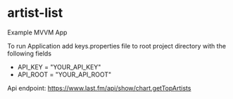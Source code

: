 # artist-list

Example MVVM App

To run Application add keys.properties file to root project directory with the following fields

- API_KEY = "YOUR_API_KEY"
- API_ROOT = "YOUR_API_ROOT"

Api endpoint: https://www.last.fm/api/show/chart.getTopArtists
